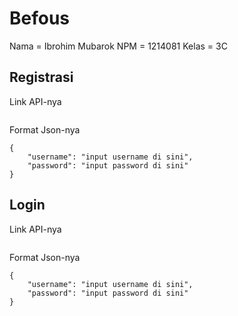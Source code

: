 # Befous
Nama	= Ibrohim Mubarok
NPM		= 1214081
Kelas	= 3C

## Registrasi

Link API-nya

```

```

Format Json-nya

```
{
    "username": "input username di sini",
    "password": "input password di sini"
}
```

## Login

Link API-nya

```

```

Format Json-nya

```
{
    "username": "input username di sini",
    "password": "input password di sini"
}
```